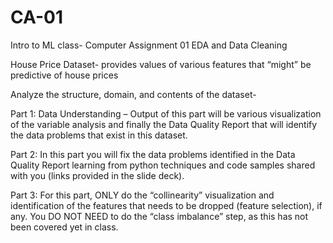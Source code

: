# CA-01
Intro to ML class- Computer Assignment 01 EDA and Data Cleaning


House Price Dataset- provides values of various features that “might” be predictive of house prices

Analyze the structure, domain, and contents of the dataset-

Part 1: Data Understanding – Output of this part will be various visualization of the
variable analysis and finally the Data Quality Report that will identify the data problems
that exist in this dataset.

Part 2: In this part you will fix the data problems identified in the Data Quality Report
learning from python techniques and code samples shared with you (links provided in
the slide deck).

Part 3: For this part, ONLY do the “collinearity” visualization and identification of the
features that needs to be dropped (feature selection), if any. You DO NOT NEED to do
the “class imbalance” step, as this has not been covered yet in class.
